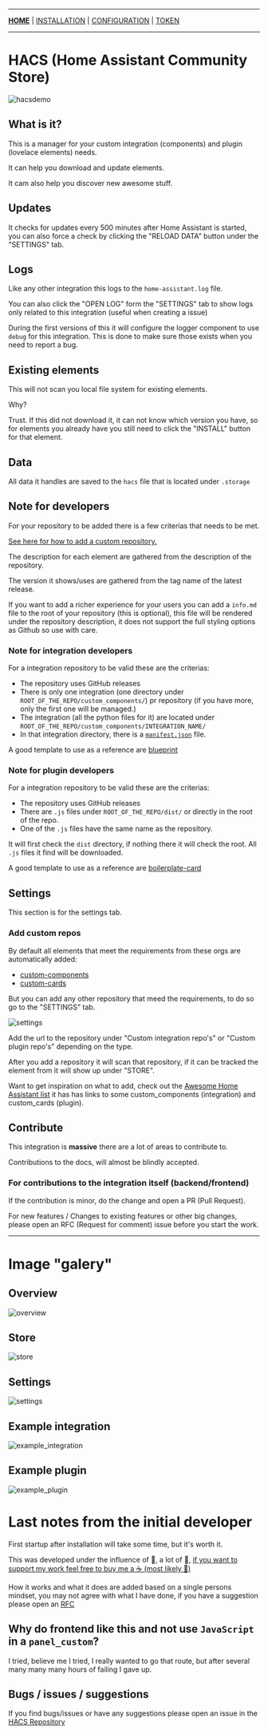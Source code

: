 ***

[**HOME**](/hacs/) | [INSTALLATION](/hacs/install) | [CONFIGURATION](/hacs/configure) | [TOKEN](/hacs/token)

***

# HACS (Home Assistant Community Store)

![hacsdemo](images/hacsdemo.gif)

## What is it?

This is a manager for your custom integration (components) and plugin (lovelace elements) needs.

It can help you download and update elements.

It cam also help you discover new awesome stuff.

## Updates

It checks for updates every 500 minutes after Home Assistant is started, you can also force a check by clicking the "RELOAD DATA" button under the "SETTINGS" tab.

## Logs

Like any other integration this logs to the `home-assistant.log` file.

You can also click the "OPEN LOG" form the "SETTINGS" tab to show logs only related to this integration (useful when creating a issue)

During the first versions of this it will configure the logger component to use `debug` for this integration. This is done to make sure those exists when you need to report a bug.

## Existing elements

This will not scan you local file system for existing elements.

Why?

Trust. If this did not download it, it can not know which version you have, so for elements you already have you still need to click the "INSTALL" button for that element.

## Data

All data it handles are saved to the `hacs` file that is located under `.storage`

## Note for developers

For your repository to be added there is a few criterias that needs to be met.

[See here for how to add a custom repository.](#add-custom-repos)

The description for each element are gathered from the description of the repository.

The version it shows/uses are gathered from the tag name of the latest release.

If you want to add a richer experience for your users you can add a `info.md` file to the root of your repository (this is optional), this file will be rendered under the repository description, it does not support the full styling options as Github so use with care.

### Note for integration developers

For a integration repository to be valid these are the criterias:

- The repository uses GitHub releases
- There is only one integration (one directory under `ROOT_OF_THE_REPO/custom_components/`) pr repository (if you have more, only the first one will be managed.)
- The integration (all the python files for it) are located under `ROOT_OF_THE_REPO/custom_components/INTEGRATION_NAME/`
- In that integration directory, there is a [`manifest.json`](https://developers.home-assistant.io/docs/en/creating_integration_manifest.html) file.

A good template to use as a reference are [blueprint](https://github.com/custom-components/blueprint)

### Note for plugin developers

For a integration repository to be valid these are the criterias:

- The repository uses GitHub releases
- There are `.js` files under `ROOT_OF_THE_REPO/dist/` or directly in the root of the repo.
- One of the `.js` files have the same name as the repository.

It will first check the `dist` directory, if nothing there it will check the root. All `.js` files it find will be downloaded.

A good template to use as a reference are [boilerplate-card](https://github.com/custom-cards/boilerplate-card)

## Settings

This section is for the settings tab.

### Add custom repos

By default all elements that meet the requirements from these orgs are automatically added:

- [custom-components](https://github.com/custom-components)
- [custom-cards](https://github.com/custom-cards)

But you can add any other repository that meed the requirements, to do so go to the "SETTINGS" tab.

![settings](images/settings.png)

Add the url to the repository under "Custom integration repo's" or "Custom plugin repo's" depending on the type.

After you add a repository it will scan that repository, if it can be tracked the element from it will show up under "STORE".

Want to get inspiration on what to add, check out the [Awesome Home Assistant list](https://www.awesome-ha.com/) it has has links to some custom_components (integration) and custom_cards (plugin).

## Contribute

This integration is **massive** there are a lot of areas to contribute to.

Contributions to the docs, will almost be blindly accepted.

### For contributions to the integration itself (backend/frontend)

If the contribution is minor, do the change and open a PR (Pull Request).

For new features / Changes to existing features or other big changes, please open an RFC (Request for comment) issue before you start the work.

***

# Image "galery"

## Overview

![overview](images/overview.png)

## Store

![store](images/store.png)

## Settings

![settings](images/settings.png)

## Example integration

![example_integration](images/example_integration.png)

## Example plugin

![example_plugin](images/example_plugin.png)

# Last notes from the initial developer

First startup after installation will take some time, but it's worth it.

This was developed under the influence of 🍺, a lot of 🍺, [if you want to support my work feel free to buy me a ☕️ (most likely 🍺)](https://buymeacoffee.com/ludeeus)

How it works and what it does are added based on a single persons mindset, you may not agree with what I have done, if you have a suggestion please open an [RFC](https://github.com/custom-components/hacs/issues)

## Why do frontend like this and not use `JavaScript` in a `panel_custom`?

I tried, believe me I tried, I really wanted to go that route, but after several many many many hours of failing I gave up.

## Bugs / issues / suggestions

If you find bugs/issues or have any suggestions please open an issue in the [HACS Repository](https://github.com/custom-components/hacs/issues)